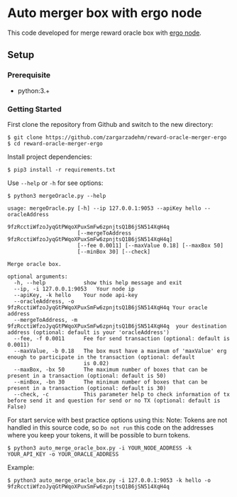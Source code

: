 # Auto merger box with ergo node

This code developed for merge reward oracle box with [ergo node](http://github.com/ergoplatform).

## Setup
### Prerequisite
  * python:3.+
### Getting Started

First clone the repository from Github and switch to the new directory:
```
$ git clone https://github.com/zargarzadehm/reward-oracle-merger-ergo
$ cd reward-oracle-merger-ergo
```

Install project dependencies:
```
$ pip3 install -r requirements.txt
```

Use `--help` or `-h` for see options:
```
$ python3 mergeOracle.py --help
```
```
usage: mergeOracle.py [-h] --ip 127.0.0.1:9053 --apiKey hello --oracleAddress
                      9fzRcctiWfzoJyqGtPWqoXPuxSmFw6zpnjtsQ1B6jSN514XqH4q
                      [--mergeToAddress 9fzRcctiWfzoJyqGtPWqoXPuxSmFw6zpnjtsQ1B6jSN514XqH4q]
                      [--fee 0.0011] [--maxValue 0.18] [--maxBox 50]
                      [--minBox 30] [--check]

Merge oracle box.

optional arguments:
  -h, --help            show this help message and exit
  --ip, -i 127.0.0.1:9053   Your node ip
  --apiKey, -k hello    Your node api-key
  --oracleAddress, -o 9fzRcctiWfzoJyqGtPWqoXPuxSmFw6zpnjtsQ1B6jSN514XqH4q Your oracle address
  --mergeToAddress, -m 9fzRcctiWfzoJyqGtPWqoXPuxSmFw6zpnjtsQ1B6jSN514XqH4q  your destination address (optional: default is your 'oracleAddress')
  --fee, -f 0.0011      Fee for send transaction (optional: default is 0.0011)
  --maxValue, -b 0.18   The box must have a maximum of 'maxValue' erg enough to participate in the transaction (optional: default
                        is 0.02)
  --maxBox, -bx 50      The maximum number of boxes that can be present in a transaction (optional: default is 50)
  --minBox, -bn 30      The minimum number of boxes that can be present in a transaction (optional: default is 30)
  --check, -c           This parameter help to check information of tx before send it and question for send or no TX (optional: default is False)
```

For start service with best practice options using this:
Note: Tokens are not handled in this source code, so `Do not run` this code on the addresses where you keep your tokens, it will be possible to burn tokens.
```
$ python3 auto_merge_oracle_box.py -i YOUR_NODE_ADDRESS -k YOUR_API_KEY -o YOUR_ORACLE_ADDRESS
```
Example:
```
$ python3 auto_merge_oracle_box.py -i 127.0.0.1:9053 -k hello -o 9fzRcctiWfzoJyqGtPWqoXPuxSmFw6zpnjtsQ1B6jSN514XqH4q
```
